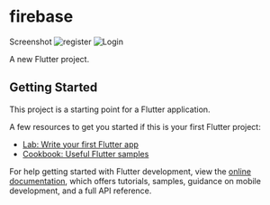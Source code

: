 # firebase
Screenshot
![register](https://github.com/aamirali65/Flutter-Login-Signup-Email-And-Phone-Firebase/assets/103622237/751e762c-aff9-4f12-94a2-7181c5113d67)
![Login](https://github.com/aamirali65/Flutter-Login-Signup-Email-And-Phone-Firebase/assets/103622237/c430a709-47e0-4a01-8ae1-12e0eba38f12)


A new Flutter project.

## Getting Started

This project is a starting point for a Flutter application.

A few resources to get you started if this is your first Flutter project:

- [Lab: Write your first Flutter app](https://docs.flutter.dev/get-started/codelab)
- [Cookbook: Useful Flutter samples](https://docs.flutter.dev/cookbook)

For help getting started with Flutter development, view the
[online documentation](https://docs.flutter.dev/), which offers tutorials,
samples, guidance on mobile development, and a full API reference.
